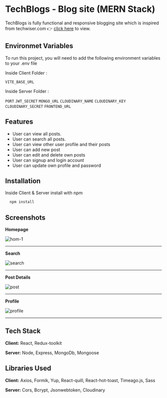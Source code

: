 # TechBlogs - Blog site (MERN Stack)

TechBlogs is fully functional and responsive blogging site which is inspired from techwiser.com 👉 [click here](https://techwiser.netlify.app/) to view.

## Environmet Variables

To run this project, you will need to add the following environment variables to your .env file

Inside Client Folder :

`VITE_BASE_URL`

Inside Server Folder :

`PORT`
`JWT_SECRET`
`MONGO_URL`
`CLOUDINARY_NAME`
`CLOUDINARY_KEY`
`CLOUDINARY_SECRET`
`FRONTEND_URL`

## Features

- User can view all posts.
- User can search all posts.
- User can view other user profile and their posts
- User can add new post
- User can edit and delete own posts
- User can signup and login account
- User can update own profile and password

## Installation

Inside Client & Server install with npm

```bash
  npm install
```

## Screenshots

**Homepage**

![hom-1](https://user-images.githubusercontent.com/93827592/234312584-7573b216-376e-4858-910b-efc1f70c43c6.png)
<hr/>

**Search**

![search](https://user-images.githubusercontent.com/93827592/234313510-286b2777-e03d-4e04-a813-1f58f2d325e1.png)
<hr/>

**Post Details**

![post](https://user-images.githubusercontent.com/93827592/234314151-9bfc45aa-ee6f-4852-9791-32ec1b56c998.png)
<hr/>

**Profile**

![profile](https://user-images.githubusercontent.com/93827592/234314394-f77c7748-eb29-41fd-9114-47de5eb9f1b4.png)
<hr/>

## Tech Stack

**Client:** React, Redux-toolkit

**Server:** Node, Express, MongoDb, Mongoose

## Libraries Used

**Client:** Axios, Formik, Yup, React-quill, React-hot-toast, Timeago.js, Sass

**Server:** Cors, Bcrypt, Jsonwebtoken, Cloudinary

